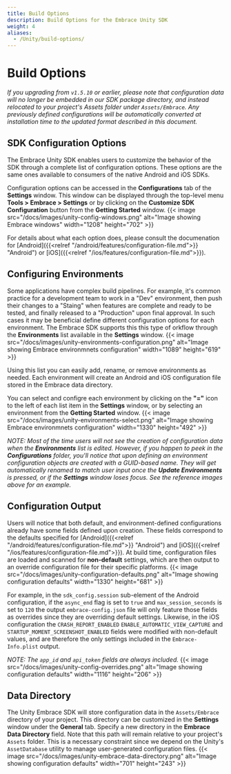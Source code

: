 ```yaml
---
title: Build Options
description: Build Options for the Embrace Unity SDK
weight: 4
aliases:
  - /Unity/build-options/
---
```


# Build Options

*If you upgrading from `v1.5.10` or earlier, please note that configuration data will no longer be embedded in our SDK package directory, and instead relocated to your project's Assets folder under `Assets/Embrace`.  Any previously defined configurations will be automatically converted at installation time to the updated format described in this document.*

## SDK Configuration Options
The Embrace Unity SDK enables users to customize the behavior of the SDK through a complete list of configuration options.  These options are the same ones available to consumers of the native Android and iOS SDKs. 

Configuration options can be accessed in the **Configurations** tab of the **Settings** window. This window can be displayed through the top-level menu **Tools > Embrace > Settings** or by clicking on the **Customize SDK Configuration** button from the **Getting Started** window.
{{< image src="/docs/images/unity-config-windows.png" alt="Image showing Embrace windows" width="1208" height="702" >}}

For details about what each option does, please consult the documenation for [Android]({{<relref "/android/features/configuration-file.md">}} "Android") or [iOS]({{<relref "/ios/features/configuration-file.md">}}).

## Configuring Environments
Some applications have complex build pipelines.  For example, it's common practice for a development team to work in a "Dev" environment, then push their changes to a "Staing" when features are complete and ready to be tested, and finally released to a "Production" upon final approval. In such cases it may be beneficial define different configuration options for each environment.  The Embrace SDK supports this this type of orkflow through the **Environments** list available in the **Settings** window.
{{< image src="/docs/images/unity-environments-configuration.png" alt="Image showing Embrace environmnets configuration" width="1089" height="619" >}}

Using this list you can easily add, rename, or remove environments as needed.  Each environment will create an Android and iOS configuration file stored in the Embrace data directory.  

You can select and configre each environment by clicking on the **"="** icon to the left of each list item in the **Settings** window, or by selecting an environment from the **Getting Started** window.
{{< image src="/docs/images/unity-environments-select.png" alt="Image showing Embrace environmnets configuration" width="1330" height="492" >}}

*NOTE: Most of the time users will not see the creation of configuration data when the **Environments** list is edited.  However, if you happen to peek in the **Configurations** folder, you'll notice that upon defining an environment configuration objects are created with a GUID-based name.  They will get automatically renamed to match user input once the **Update Environments** is pressed, or if the **Settings** window loses focus.  See the reference images above for an example.*

## Configuration Output
Users will notice that both default, and environment-defined configurations already have some fields defined upon creation.  These fields correspond to the defaults specified for [Android]({{<relref "/android/features/configuration-file.md">}} "Android") and [iOS]({{<relref "/ios/features/configuration-file.md">}}).  At build time, configuration files are loaded and scanned for **non-default** settings, which are then output to an override configuration file for their specific platforms.
{{< image src="/docs/images/unity-configuration-defaults.png" alt="Image showing configuration defaults" width="1330" height="681" >}}

For example, in the `sdk_config.session` sub-element of the Android configuration, if the `async_end` flag is set to `true` and `max_session_seconds` is set to `120` the output `embrace-config.json` file will only feature those fields as overrides since they are overriding default settings. Likewise, in the iOS configuration the `CRASH_REPORT_ENABLED` `ENABLE_AUTOMATIC_VIEW_CAPTURE` and `STARTUP_MOMENT_SCREENSHOT_ENABLED` fields were modified with non-default values, and are therefore the only settings included in the `Embrace-Info.plist` output.

*NOTE: The `app_id` and `api_token` fields are always included.*
{{< image src="/docs/images/unity-config-overrides.png" alt="Image showing configuration defaults" width="1116" height="206" >}}

## Data Directory
The Unity Embrace SDK will store configuration data in the `Assets/Embrace` directory of your project.  This directory can be customized in the **Settings** window under the **General** tab.  Specify a new directory in the **Embrace Data Directory** field.  Note that this path will remain relative to your project's `Assets` folder. This is a necessary constraint since we depend on the Unity's `AssetDatabase` utility to manage user-generated configuration files.
{{< image src="/docs/images/unity-embrace-data-directory.png" alt="Image showing configuration defaults" width="701" height="243" >}}
